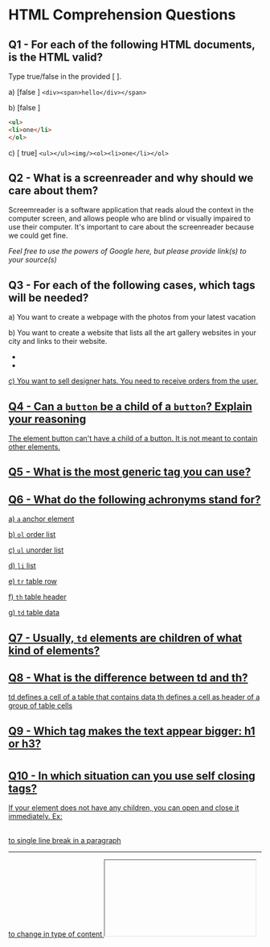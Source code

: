 # HTML Comprehension Questions

## Q1 - For each of the following HTML documents, is the HTML valid?

Type true/false in the provided [ ].

a) [false ] `<div><span>hello</div></span>`

b) [false ]

```html
<ul>
<li>one</li>
</ol>
```

c) [ true] `<ul></ul><img/><ol><li>one</li></ol>`

## Q2 - What is a screenreader and why should we care about them?

Screemreader is a software application that reads aloud the context in the computer screen, and allows people who are blind or visually impaired to use their computer. It's important to care about the screenreader because we could get fine.

_Feel free to use the powers of Google here, but please provide link(s) to your source(s)_

## Q3 - For each of the following cases, which tags will be needed?

a) You want to create a webpage with the photos from your latest vacation
<img src="" alt="">

b) You want to create a website that lists all the art gallery websites in your city and links to their website.

<ul>
<li><a href="art"><li>
</ul>

c) You want to sell designer hats. You need to receive orders from the user.

## Q4 - Can a `button` be a child of a `button`? Explain your reasoning

The element button can't have a child of a button. It is not meant to contain other elements.

## Q5 - What is the most generic tag you can use?

<div></div>

## Q6 - What do the following achronyms stand for?

a) `a` anchor element

b) `ol` order list

c) `ul` unorder list

d) `li` list

e) `tr` table row

f) `th` table header

g) `td` table data

## Q7 - Usually, `td` elements are children of what kind of elements?

<tr></tr>

## Q8 - What is the difference between td and th?

td defines a cell of a table that contains data
th defines a cell as header of a group of table cells

## Q9 - Which tag makes the text appear bigger: h1 or h3?

<h1></h1>

## Q10 - In which situation can you use self closing tags?

If your element does not have any children, you can open and close it immediately. Ex:

<br /> to single line break in a paragraph

<hr />  to change in type of content
<iframe /> to frame inside the page
<img /> to add image
<input /> input field
<link /> to add links
<source /> include media for video or audio
<track /> text track for video or audio

## Q11 - What is autofilling and why is it important?

It helps users to automatically enters data in a web forms

## Q12 - Which attributes are always present in an img element?

<img src= "www.dogs.com" alt="a dog"/>

## Q13 - Which attribute is always present for an anchor tag?

<a href="xxx">hello</a>
